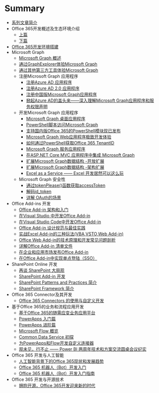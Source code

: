 # Summary

- [系列文章简介](README.md)
- Office 365开发概述及生态环境介绍
    - [上篇](docs/office365dev-overview-1.md)
    - [下篇](docs/office365dev-overview-2.md)
- [Office 365开发环境搭建](/docs/office365devenv.md)
- Microsoft Graph
    - [Microsoft Graph 概述](/docs/microsoftgraphoverview.md)
    - [通过GraphExplorer体验Microsoft Graph](/docs/graphexplorer.md)
    - [通过其他第三方工具体验Microsoft Graph](/docs/graph-tools.md)
    - 注册Microsoft Graph 应用程序
        - [注册Azure AD 应用程序](/docs/applicationregisteration.md)
        - [注册Azure AD 2.0 应用程序](/docs/applicationregisteration2.0.md)
        - [注册中国版Microsoft Graph应用程序](/docs/chinaoffice365applicationregisteration.md)
        - [掀起Azure AD的盖头来——深入理解Microsoft Graph应用程序和服务权限声明](/docs/understandapplication.md)
    - 开发Microsoft Graph 应用程序
        - [Microsoft Graph 桌面应用程序](/docs/desktopapplication.md)
        - [PowerShell脚本访问Microsoft Graph](/docs/powershell-application.md)
        - [支持国内版Office 365的PowerShell模块现已发布](/docs/powershell-module.md)
        - [Microsoft Graph  Web应用程序极致开发体验](/docs/webapplication.md)
        - [如何通过PowerShell获取Office 365 TenantID](/docs/gettenantid.md)
        - [Microsoft Graph  服务应用程序](/docs/deamonapplication.md)
        - [在ASP.NET Core MVC 应用程序中集成 Microsoft Graph](/docs/crossplatform.md)
        - [扩展Microsoft Graph数据结构 -开放扩展](docs/graphextensions.md)
        - [扩展Microsoft Graph数据结构 -架构扩展](docs/graphschemaextensions.md)
        - [Excel as a Service —— Excel 开发居然可以这么玩](docs/excelgraph.md)
    - Microsoft Graph 安全性
        - [通过tokenPlease()函数获取accessToken](docs/tokenplease.md)
        - [解码id_token](docs/id_token.md)
        - [详解 OAuth的场景](docs/oauth.md)
- Office Add-ins 开发
    - [Office Add-in 架构和入门](docs/officeaddins.md)
    - [在Visual Studio 中开发Office Add-in](docs/officeaddindev.md)
    - [在Visual Studio Code中开发Office Add-in](docs/vscodetoofficeaddin.md)
    - [Office Add-in 设计规范与最佳实践](docs/officeaddindesignguide.md)
    - [实战Excel Add-in的三种玩法(VBA,VSTO,Web Add-in)](docs/exceladdinsample.md)
    - [Office Web Add-in的技术原理和开发常见问题剖析](docs/exceladdinpractics.md)
    - [详解Office Add-in 清单文件](docs/officeaddinmanifest.md)
    - [在企业和应用市场发布Office Add-in](docs/officeaddinpublish.md)
    - [在Office Add-in中实现单点登陆（SSO）](docs/officeaddinsso.md)
- SharePoint Online 开发
    - [再谈 SharePoint 大局观](docs/sharepoint.md)
    - [SharePoint Add-in 开发](docs/sharepointaddin.md)
    - [SharePoint Patterns and Practices 简介](docs/sharepointpnp.md)
    - [SharePoint Framework 简介](docs/sharepointframework.md)
- Office 365 Connector及其开发
    - [Office 365 Connectors 的使用与自定义开发](docs/office365connector.md)
- 基于Office 365的业务和流程应用开发
    - [基于Office 365的随需应变业务应用平台](docs/officebusinessapp.md)
    - [PowerApps 入门篇](docs/powerapps.md)
    - [PowerApps 进阶篇](docs/powerappsadv.md)
    - [Microsoft Flow 概览](docs/microsoftflow.md)
    - [Common Data Service 初探](docs/commondatamodel.md)
    - [为PowerApps和Flow开发自定义连接器](docs/powerappsconnector.md)
    - [观未见，行不止 —— Power BI 两周年技术和方案交流圆桌会议纪实](docs/powerbi.md)
- Office 365 开发与人工智能
    - [人工智能背景下的Office 365现状和发展趋势](docs/officeandai.md)
    - [Office 365 机器人（Bot）开发入门](docs/botframeworkquickstart.md)
    - [Office 365 机器人（Bot）开发入门指南](docs/botframeworkguide.md)
- Office 365 开发与开源技术
    - [拥抱开源，Office 365开发迎来新的时代](docs/office365opensource.md)